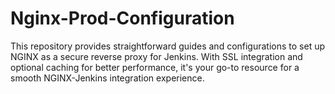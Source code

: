 # Nginx-Prod-Configuration
This repository provides straightforward guides and configurations to set up NGINX as a secure reverse proxy for Jenkins. With SSL integration and optional caching for better performance, it's your go-to resource for a smooth NGINX-Jenkins integration experience.
